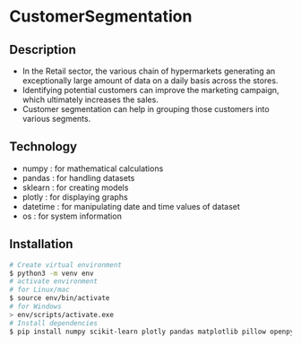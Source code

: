 # CustomerSegmentation

## Description

- In the Retail sector, the various chain of hypermarkets generating an exceptionally large amount of data on a daily basis across the stores.
- Identifying potential customers can improve the marketing campaign, which ultimately increases the sales.
- Customer segmentation can help in grouping those customers into various segments.

## Technology

- numpy : for mathematical calculations
- pandas : for handling datasets
- sklearn : for creating models
- plotly : for displaying graphs
- datetime : for manipulating date and time values of dataset
- os : for system information

## Installation

```bash
# Create virtual environment
$ python3 -m venv env
# activate environment
# for Linux/mac
$ source env/bin/activate
# for Windows
> env/scripts/activate.exe
# Install dependencies
$ pip install numpy scikit-learn plotly pandas matplotlib pillow openpyxl jupyter

```
